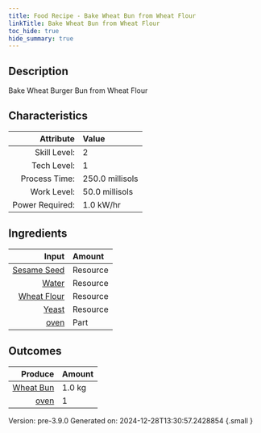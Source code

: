 ```yaml
---
title: Food Recipe - Bake Wheat Bun from Wheat Flour
linkTitle: Bake Wheat Bun from Wheat Flour
toc_hide: true
hide_summary: true
---
```


## Description
Bake Wheat Burger Bun from Wheat Flour 

## Characteristics

| Attribute      | Value |
|--------:|:------|
|Skill Level:|2|
|Tech Level:|1|
|Process Time:|250.0 millisols|
|Work Level:|50.0 millisols|
|Power Required:|1.0 kW/hr|

## Ingredients

| Input      | Amount |
|--------:|:------|
|[Sesame Seed](/docs/definitions/resource/sesame-seed)|Resource|0.05 kg|
|[Water](/docs/definitions/resource/water)|Resource|1.0 kg|
|[Wheat Flour](/docs/definitions/resource/wheat-flour)|Resource|0.95 kg|
|[Yeast](/docs/definitions/resource/yeast)|Resource|0.01 kg|
|[oven](/docs/definitions/part/oven)|Part|1|

## Outcomes


| Produce      | Amount |
|--------:|:------|
|[Wheat Bun](/docs/definitions/resource/wheat-bun)|1.0 kg|
|[oven](/docs/definitions/part/oven)|1|


Version: pre-3.9.0 Generated on: 2024-12-28T13:30:57.2428854
{.small }

